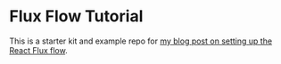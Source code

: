 # Flux Flow Tutorial

This is a starter kit and example repo for [my blog post on setting up the React Flux flow](http://www.patricktshaughnessy.com/your-first-flux-flow-demystified "link to blog post").
